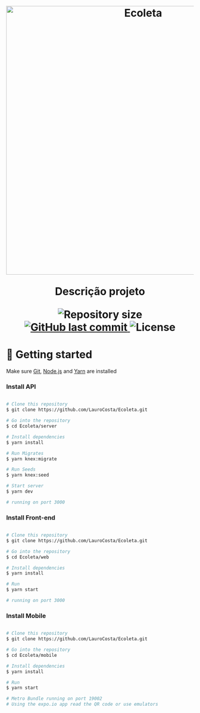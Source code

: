 <h1 align="center">
<br>
    <img src="https://i.ibb.co/8Dwk9L4/capa.png"    alt="Ecoleta" width="720">
<br>


<p align="center">Descrição projeto</p>
<p align="center">	
    <img alt="Repository size" src="https://img.shields.io/github/repo-size/LauroCosta/Ecoleta">
    
   <a href="https://github.com/LauroCosta/Ecoleta/commits/master">
      <img alt="GitHub last commit" src="https://img.shields.io/github/last-commit/LauroCosta/Ecoleta">
   </a>


   <img alt="License" src="https://img.shields.io/badge/license-MIT-brightgreen">
</p>


# 🚀 Getting started
Make sure [Git][git], [Node.js][nodejs] and [Yarn][yarn] are installed

### Install API 

```bash

# Clone this repository
$ git clone https://github.com/LauroCosta/Ecoleta.git

# Go into the repository
$ cd Ecoleta/server

# Install dependencies
$ yarn install

# Run Migrates
$ yarn knex:migrate

# Run Seeds
$ yarn knex:seed

# Start server
$ yarn dev

# running on port 3000

```


### Install Front-end

```bash

# Clone this repository
$ git clone https://github.com/LauroCosta/Ecoleta.git

# Go into the repository
$ cd Ecoleta/web

# Install dependencies
$ yarn install

# Run 
$ yarn start

# running on port 3000

```


### Install Mobile

```bash

# Clone this repository
$ git clone https://github.com/LauroCosta/Ecoleta.git

# Go into the repository
$ cd Ecoleta/mobile

# Install dependencies
$ yarn install

# Run
$ yarn start

# Metro Bundle running on port 19002
# Using the expo.io app read the QR code or use emulators

```
[git]: https://git-scm.com/
[nodejs]: https://nodejs.org/
[typescript]: https://www.typescriptlang.org/
[expo]: https://expo.io/
[reactjs]: https://reactjs.org
[rn]: https://facebook.github.io/react-native/
[yarn]: https://yarnpkg.com/

